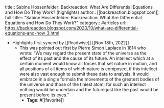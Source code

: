 title:: Sabine Hossenfelder: Backreaction: What Are Differential Equations and How Do They Work? (highlights)
author:: [[backreaction.blogspot.com]]
full-title:: "Sabine Hossenfelder: Backreaction: What Are Differential Equations and How Do They Work?"
category:: #articles
url:: https://backreaction.blogspot.com/2020/10/what-are-differential-equations-and-how_3.html

- Highlights first synced by [[Readwise]] [[Nov 18th, 2022]]
	- This was pointed out first by Pierre Simon Laplace in 1814 who wrote: “We may regard the present state of the universe as the effect of its past and the cause of its future. An intellect which at a certain moment would know all forces that set nature in motion, and all positions of all items of which nature is composed, if this intellect were also vast enough to submit these data to analysis, it would embrace in a single formula the movements of the greatest bodies of the universe and those of the tiniest atom; for such an intellect nothing would be uncertain and the future just like the past would be present before its eyes.”
		- **Tags**: #[[favorite]]